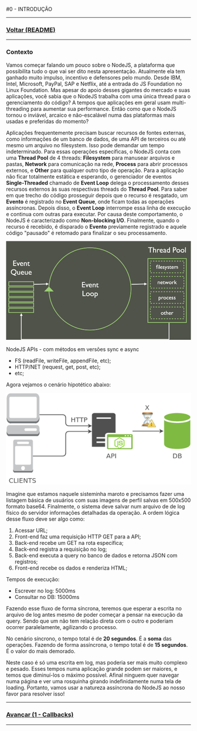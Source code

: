 #0 - INTRODUÇÃO

---

### [Voltar (README)](../README.md)

---

### Contexto

Vamos começar falando um pouco sobre o NodeJS, a plataforma que possibilita tudo o que vai ser dito
nesta apresentação. Atualmente ela tem ganhado muito impulso, incentivo e defensores pelo mundo.
Desde IBM, Intel, Microsoft, PayPal, SAP e Netflix, até a entrada do JS Foundation no Linux
Foundation.
Mas apesar do apoio desses gigantes do mercado e suas aplicações, você sabia que o NodeJS trabalha
com uma única thread para o gerenciamento do código? A tempos que aplicações em geral usam
multi-threading para aumentar sua performance. Então como que o NodeJS tornou o inviável, arcaico e
não-escalável numa das plataformas mais usadas e preferidas do momento?

Aplicações frequentemente precisam buscar recursos de fontes externas, como informações de um banco
de dados, de uma API de terceiros ou até mesmo um arquivo no filesystem. Isso pode demandar um
tempo indeterminado.
Para essas operações específicas, o NodeJS conta com uma **Thread Pool** de 4 threads: **Filesystem**
para manusear arquivos e pastas, **Network** para comunicação na rede, **Process** para abrir processos
externos, e **Other** para qualquer outro tipo de operação.
Para a aplicação não ficar totalmente estática e esperando, o gerenciador de eventos
**Single-Threaded** chamado de **Event Loop** delega o processamento desses recursos externos às suas
respectivas threads do **Thread Pool**. Para saber em que trecho do código prosseguir depois que o
recurso é resgatado, um **Evento** é registrado no **Event Queue**, onde ficam todas as operações
assíncronas. Depois disso, o **Event Loop** interrompe essa linha de execução e continua com outras
para executar. Por causa deste comportamento, o NodeJS é caracterizado como **Non-blocking I/O**.
Finalmente, quando o recurso é recebido, é disparado o **Evento** previamente registrado e aquele
código "pausado" é retomado para finalizar o seu processamento.

![Fundamentos](../images/fundamentals.jpg)

NodeJS APIs - com métodos em versões sync e async
- FS (readFile, writeFile, appendFile, etc);
- HTTP/NET (request, get, post, etc);
- etc;

Agora vejamos o cenário hipotético abaixo:

![Requisição HTTP](../images/httpRequest.png)

Imagine que estamos naquele sisteminha maroto e precisamos fazer uma listagem básica de usuários
com suas imagens de perfil salvas em 500x500 formato base64. Finalmente, o sistema deve salvar num
arquivo de de log físico do servidor informações detalhadas da operação.
A ordem lógica desse fluxo deve ser algo como:

1. Acessar URL;
2. Front-end faz uma requisição HTTP GET para a API;
3. Back-end recebe um GET na rota específica;
4. Back-end registra a requisição no log;
5. Back-end executa a query no banco de dados e retorna JSON com registros;
6. Front-end recebe os dados e renderiza HTML;

Tempos de execução:
- Escrever no log: 5000ms
- Consultar no DB: 15000ms

Fazendo esse fluxo de forma síncrona, teremos que esperar a escrita no arquivo de log antes mesmo de
poder começar a pensar na execução da query. Sendo que um não tem relação direta com o outro e
poderiam ocorrer paralelamente, agilizando o processo.

No cenário síncrono, o tempo total é de **20 segundos**. É a **soma** das operações.
Fazendo de forma assíncrona, o tempo total é de **15 segundos**. É o valor do mais demorado.

Neste caso é só uma escrita em log, mas poderia ser mais muito complexo e pesado. Esses tempos numa
aplicação grande podem ser maiores, e temos que diminuí-los o máximo possível. Afinal ninguem quer
navegar numa página e ver uma rosquinha girando indefinidamente numa tela de loading. Portanto,
vamos usar a natureza assíncrona do NodeJS ao nosso favor para resolver isso!

---

### [Avançar (1 - Callbacks)](../1_callbacks/README.md)

---
